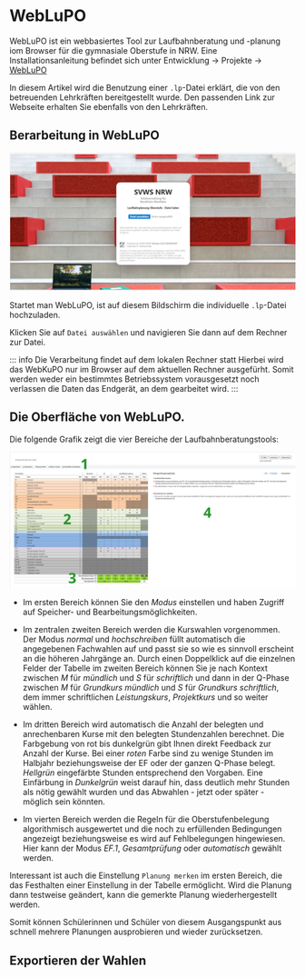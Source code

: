 # WebLuPO 

WebLuPO ist ein webbasiertes Tool zur Laufbahnberatung und -planung iom Browser für die gymnasiale Oberstufe in NRW. Eine Installationsanleitung befindet sich unter Entwicklung -> Projekte -> [WebLuPO](../projekte/WebLuPO/)

In diesem Artikel wird die Benutzung einer `.lp`-Datei erklärt, die von den betreuenden Lehrkräften bereitgestellt wurde. Den passenden Link zur Webseite erhalten Sie ebenfalls von den Lehrkräften.

## Berarbeitung in WebLuPO

![weblupo Startseite](./graphics/weblupo_startseite.png)

Startet man WebLuPO, ist auf diesem Bildschirm die individuelle `.lp`-Datei hochzuladen.

Klicken Sie auf `Datei auswählen` und navigieren Sie dann auf dem Rechner zur Datei.

::: info Die Verarbeitung findet auf dem lokalen Rechner statt
Hierbei wird das WebKuPO nur im Browser auf dem aktuellen Rechner ausgefürht. Somit werden weder ein bestimmtes Betriebssystem vorausgesetzt noch verlassen die Daten das Endgerät, an dem gearbeitet wird.
:::

## Die Oberfläche von WebLuPO.

Die folgende Grafik zeigt die vier Bereiche der Laufbahnberatungstools:

![weblupo Bereichsübersicht](./graphics/weblupo_bereiche.png) 

* Im ersten Bereich können Sie den *Modus* einstellen und haben Zugriff auf Speicher- und Bearbeitungsmöglichkeiten.   

* Im zentralen zweiten Bereich werden die Kurswahlen vorgenommen. Der Modus *normal* und *hochschreiben* füllt automatisch die angegebenen Fachwahlen auf und passt sie so wie es sinnvoll erscheint an die höheren Jahrgänge an. Durch einen Doppelklick auf die einzelnen Felder der Tabelle im zweiten Bereich können Sie je nach Kontext zwischen *M* für *mündlich* und *S* für *schriftlich* und dann in der Q-Phase zwischen *M* für *Grundkurs mündlich* und *S* für *Grundkurs schriftlich*, dem immer schriftlichen *Leistungskurs*, *Projektkurs* und so weiter wählen.

* Im dritten Bereich wird automatisch die Anzahl der belegten und anrechenbaren Kurse mit den belegten Stundenzahlen berechnet. Die Farbgebung von rot bis dunkelgrün gibt Ihnen direkt Feedback zur Anzahl der Kurse. Bei einer *roten* Farbe sind zu wenige Stunden im Halbjahr beziehungsweise der EF oder der ganzen Q-Phase belegt. *Hellgrün* eingefärbte Stunden entsprechend den Vorgaben. Eine Einfärbung in *Dunkelgrün* weist darauf hin, dass deutlich mehr Stunden als nötig gewählt wurden und das Abwahlen - jetzt oder später - möglich sein könnten.

* Im vierten Bereich werden die Regeln für die Oberstufenbelegung algorithmisch ausgewertet und die noch zu erfüllenden Bedingungen angezeigt beziehungsweise es wird auf Fehlbelegungen hingewiesen. Hier kann der Modus *EF.1*, *Gesamtprüfung* oder *automatisch* gewählt werden.   

Interessant ist auch die Einstellung ````Planung merken```` im ersten Bereich, die das Festhalten einer Einstellung in der Tabelle ermöglicht. Wird die Planung dann testweise geändert, kann die gemerkte Planung wiederhergestellt werden.

Somit können Schülerinnen und Schüler von diesem Ausgangspunkt aus schnell mehrere Planungen ausprobieren und wieder zurücksetzen. 

## Exportieren der Wahlen
